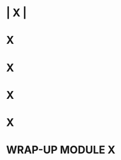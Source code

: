 # | X |




# X

## 




## 




## 





# X

## 




## 




## 




## 




##




##





# X

## 




## 




## 




## 




## 




##





# X

## 




## 




## 




## 




## 




## 





# WRAP-UP MODULE X



